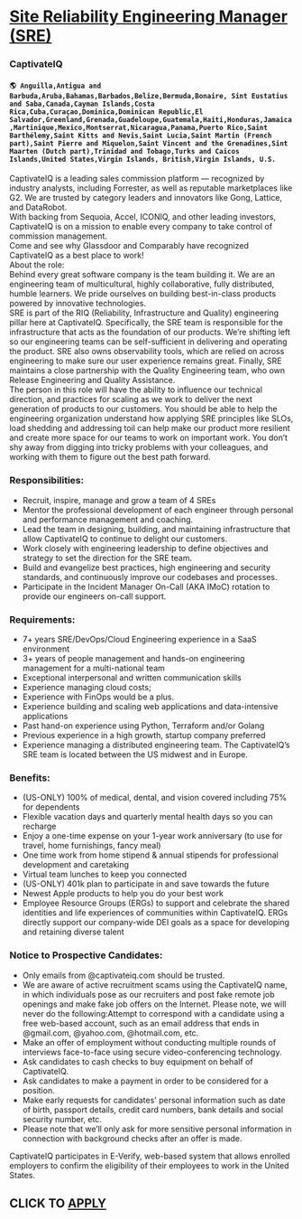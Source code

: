 # [Site Reliability Engineering Manager (SRE)](https://www.remotewlb.com/apply/site-reliability-engineering-manager-sre-53612)  
### CaptivateIQ  
#### `🌎 Anguilla,Antigua and Barbuda,Aruba,Bahamas,Barbados,Belize,Bermuda,Bonaire, Sint Eustatius and Saba,Canada,Cayman Islands,Costa Rica,Cuba,Curaçao,Dominica,Dominican Republic,El Salvador,Greenland,Grenada,Guadeloupe,Guatemala,Haiti,Honduras,Jamaica,Martinique,Mexico,Montserrat,Nicaragua,Panama,Puerto Rico,Saint Barthélemy,Saint Kitts and Nevis,Saint Lucia,Saint Martin (French part),Saint Pierre and Miquelon,Saint Vincent and the Grenadines,Sint Maarten (Dutch part),Trinidad and Tobago,Turks and Caicos Islands,United States,Virgin Islands, British,Virgin Islands, U.S.`  
CaptivateIQ is a leading sales commission platform — recognized by industry analysts, including Forrester, as well as reputable marketplaces like G2. We are trusted by category leaders and innovators like Gong, Lattice, and DataRobot.  
With backing from Sequoia, Accel, ICONIQ, and other leading investors, CaptivateIQ is on a mission to enable every company to take control of commission management.  
Come and see why Glassdoor and Comparably have recognized CaptivateIQ as a best place to work!  
About the role:  
Behind every great software company is the team building it. We are an engineering team of multicultural, highly collaborative, fully distributed, humble learners. We pride ourselves on building best-in-class products powered by innovative technologies.  
SRE is part of the RIQ (Reliability, Infrastructure and Quality) engineering pillar here at CaptivateIQ. Specifically, the SRE team is responsible for the infrastructure that acts as the foundation of our products. We’re shifting left so our engineering teams can be self-sufficient in delivering and operating the product. SRE also owns observability tools, which are relied on across engineering to make sure our user experience remains great. Finally, SRE maintains a close partnership with the Quality Engineering team, who own Release Engineering and Quality Assistance.  
The person in this role will have the ability to influence our technical direction, and practices for scaling as we work to deliver the next generation of products to our customers. You should be able to help the engineering organization understand how applying SRE principles like SLOs, load shedding and addressing toil can help make our product more resilient and create more space for our teams to work on important work. You don’t shy away from digging into tricky problems with your colleagues, and working with them to figure out the best path forward.

### Responsibilities:

  * Recruit, inspire, manage and grow a team of 4 SREs
  * Mentor the professional development of each engineer through personal and performance management and coaching. 
  * Lead the team in designing, building, and maintaining infrastructure that allow CaptivateIQ to continue to delight our customers. 
  * Work closely with engineering leadership to define objectives and strategy to set the direction for the SRE team. 
  * Build and evangelize best practices, high engineering and security standards, and continuously improve our codebases and processes. 
  * Participate in the Incident Manager On-Call (AKA IMoC) rotation to provide our engineers on-call support.

### Requirements:

  * 7+ years SRE/DevOps/Cloud Engineering experience in a SaaS environment
  * 3+ years of people management and hands-on engineering management for a multi-national team
  * Exceptional interpersonal and written communication skills
  * Experience managing cloud costs; 
  * Experience with FinOps would be a plus.
  * Experience building and scaling web applications and data-intensive applications
  * Past hand-on experience using Python, Terraform and/or Golang
  * Previous experience in a high growth, startup company preferred
  * Experience managing a distributed engineering team. The CaptivateIQ’s SRE team is located between the US midwest and in Europe.
  

### Benefits:

  * (US-ONLY) 100% of medical, dental, and vision covered including 75% for dependents
  * Flexible vacation days and quarterly mental health days so you can recharge
  * Enjoy a one-time expense on your 1-year work anniversary (to use for travel, home furnishings, fancy meal)
  * One time work from home stipend & annual stipends for professional development and caretaking 
  * Virtual team lunches to keep you connected
  * (US-ONLY) 401k plan to participate in and save towards the future
  * Newest Apple products to help you do your best work
  * Employee Resource Groups (ERGs) to support and celebrate the shared identities and life experiences of communities within CaptivateIQ. ERGs directly support our company-wide DEI goals as a space for developing and retaining diverse talent

### Notice to Prospective Candidates:

  * Only emails from @captivateiq.com should be trusted. 
  * We are aware of active recruitment scams using the CaptivateIQ name, in which individuals pose as our recruiters and post fake remote job openings and make fake job offers on the Internet. Please note, we will never do the following:Attempt to correspond with a candidate using a free web-based account, such as an email address that ends in @gmail.com, @yahoo.com, @hotmail.com, etc.
  * Make an offer of employment without conducting multiple rounds of interviews face-to-face using secure video-conferencing technology.
  * Ask candidates to cash checks to buy equipment on behalf of CaptivateIQ.
  * Ask candidates to make a payment in order to be considered for a position.
  * Make early requests for candidates' personal information such as date of birth, passport details, credit card numbers, bank details and social security number, etc. 
  * Please note that we’ll only ask for more sensitive personal information in connection with background checks after an offer is made.

CaptivateIQ participates in E-Verify, web-based system that allows enrolled employers to confirm the eligibility of their employees to work in the United States.  
## CLICK TO [APPLY](https://www.remotewlb.com/apply/site-reliability-engineering-manager-sre-53612)

